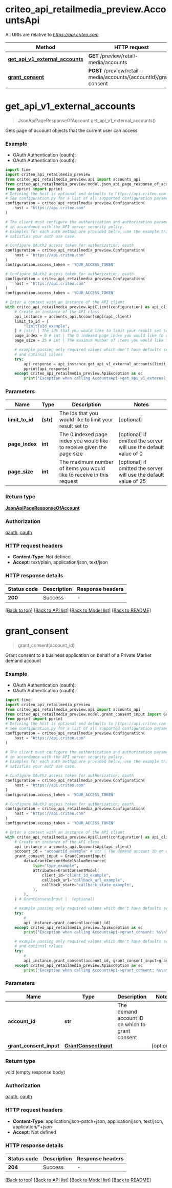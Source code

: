 # criteo_api_retailmedia_preview.AccountsApi

All URIs are relative to *https://api.criteo.com*

Method | HTTP request | Description
------------- | ------------- | -------------
[**get_api_v1_external_accounts**](AccountsApi.md#get_api_v1_external_accounts) | **GET** /preview/retail-media/accounts | 
[**grant_consent**](AccountsApi.md#grant_consent) | **POST** /preview/retail-media/accounts/{accountId}/grant-consent | 


# **get_api_v1_external_accounts**
> JsonApiPageResponseOfAccount get_api_v1_external_accounts()



Gets page of account objects that the current user can access

### Example

* OAuth Authentication (oauth):
* OAuth Authentication (oauth):

```python
import time
import criteo_api_retailmedia_preview
from criteo_api_retailmedia_preview.api import accounts_api
from criteo_api_retailmedia_preview.model.json_api_page_response_of_account import JsonApiPageResponseOfAccount
from pprint import pprint
# Defining the host is optional and defaults to https://api.criteo.com
# See configuration.py for a list of all supported configuration parameters.
configuration = criteo_api_retailmedia_preview.Configuration(
    host = "https://api.criteo.com"
)

# The client must configure the authentication and authorization parameters
# in accordance with the API server security policy.
# Examples for each auth method are provided below, use the example that
# satisfies your auth use case.

# Configure OAuth2 access token for authorization: oauth
configuration = criteo_api_retailmedia_preview.Configuration(
    host = "https://api.criteo.com"
)
configuration.access_token = 'YOUR_ACCESS_TOKEN'

# Configure OAuth2 access token for authorization: oauth
configuration = criteo_api_retailmedia_preview.Configuration(
    host = "https://api.criteo.com"
)
configuration.access_token = 'YOUR_ACCESS_TOKEN'

# Enter a context with an instance of the API client
with criteo_api_retailmedia_preview.ApiClient(configuration) as api_client:
    # Create an instance of the API class
    api_instance = accounts_api.AccountsApi(api_client)
    limit_to_id = [
        "limitToId_example",
    ] # [str] | The ids that you would like to limit your result set to (optional)
    page_index = 0 # int | The 0 indexed page index you would like to receive given the page size (optional) if omitted the server will use the default value of 0
    page_size = 25 # int | The maximum number of items you would like to receive in this request (optional) if omitted the server will use the default value of 25

    # example passing only required values which don't have defaults set
    # and optional values
    try:
        api_response = api_instance.get_api_v1_external_accounts(limit_to_id=limit_to_id, page_index=page_index, page_size=page_size)
        pprint(api_response)
    except criteo_api_retailmedia_preview.ApiException as e:
        print("Exception when calling AccountsApi->get_api_v1_external_accounts: %s\n" % e)
```


### Parameters

Name | Type | Description  | Notes
------------- | ------------- | ------------- | -------------
 **limit_to_id** | **[str]**| The ids that you would like to limit your result set to | [optional]
 **page_index** | **int**| The 0 indexed page index you would like to receive given the page size | [optional] if omitted the server will use the default value of 0
 **page_size** | **int**| The maximum number of items you would like to receive in this request | [optional] if omitted the server will use the default value of 25

### Return type

[**JsonApiPageResponseOfAccount**](JsonApiPageResponseOfAccount.md)

### Authorization

[oauth](../README.md#oauth), [oauth](../README.md#oauth)

### HTTP request headers

 - **Content-Type**: Not defined
 - **Accept**: text/plain, application/json, text/json


### HTTP response details

| Status code | Description | Response headers |
|-------------|-------------|------------------|
**200** | Success |  -  |

[[Back to top]](#) [[Back to API list]](../README.md#documentation-for-api-endpoints) [[Back to Model list]](../README.md#documentation-for-models) [[Back to README]](../README.md)

# **grant_consent**
> grant_consent(account_id)



Grant consent to a business application on behalf of a Private Market demand account

### Example

* OAuth Authentication (oauth):
* OAuth Authentication (oauth):

```python
import time
import criteo_api_retailmedia_preview
from criteo_api_retailmedia_preview.api import accounts_api
from criteo_api_retailmedia_preview.model.grant_consent_input import GrantConsentInput
from pprint import pprint
# Defining the host is optional and defaults to https://api.criteo.com
# See configuration.py for a list of all supported configuration parameters.
configuration = criteo_api_retailmedia_preview.Configuration(
    host = "https://api.criteo.com"
)

# The client must configure the authentication and authorization parameters
# in accordance with the API server security policy.
# Examples for each auth method are provided below, use the example that
# satisfies your auth use case.

# Configure OAuth2 access token for authorization: oauth
configuration = criteo_api_retailmedia_preview.Configuration(
    host = "https://api.criteo.com"
)
configuration.access_token = 'YOUR_ACCESS_TOKEN'

# Configure OAuth2 access token for authorization: oauth
configuration = criteo_api_retailmedia_preview.Configuration(
    host = "https://api.criteo.com"
)
configuration.access_token = 'YOUR_ACCESS_TOKEN'

# Enter a context with an instance of the API client
with criteo_api_retailmedia_preview.ApiClient(configuration) as api_client:
    # Create an instance of the API class
    api_instance = accounts_api.AccountsApi(api_client)
    account_id = "accountId_example" # str | The demand account ID on which to grant consent
    grant_consent_input = GrantConsentInput(
        data=GrantConsentModelValueResource(
            type="type_example",
            attributes=GrantConsentModel(
                client_id="client_id_example",
                callback_url="callback_url_example",
                callback_state="callback_state_example",
            ),
        ),
    ) # GrantConsentInput |  (optional)

    # example passing only required values which don't have defaults set
    try:
        # 
        api_instance.grant_consent(account_id)
    except criteo_api_retailmedia_preview.ApiException as e:
        print("Exception when calling AccountsApi->grant_consent: %s\n" % e)

    # example passing only required values which don't have defaults set
    # and optional values
    try:
        # 
        api_instance.grant_consent(account_id, grant_consent_input=grant_consent_input)
    except criteo_api_retailmedia_preview.ApiException as e:
        print("Exception when calling AccountsApi->grant_consent: %s\n" % e)
```


### Parameters

Name | Type | Description  | Notes
------------- | ------------- | ------------- | -------------
 **account_id** | **str**| The demand account ID on which to grant consent |
 **grant_consent_input** | [**GrantConsentInput**](GrantConsentInput.md)|  | [optional]

### Return type

void (empty response body)

### Authorization

[oauth](../README.md#oauth), [oauth](../README.md#oauth)

### HTTP request headers

 - **Content-Type**: application/json-patch+json, application/json, text/json, application/*+json
 - **Accept**: Not defined


### HTTP response details

| Status code | Description | Response headers |
|-------------|-------------|------------------|
**204** | Success |  -  |

[[Back to top]](#) [[Back to API list]](../README.md#documentation-for-api-endpoints) [[Back to Model list]](../README.md#documentation-for-models) [[Back to README]](../README.md)

